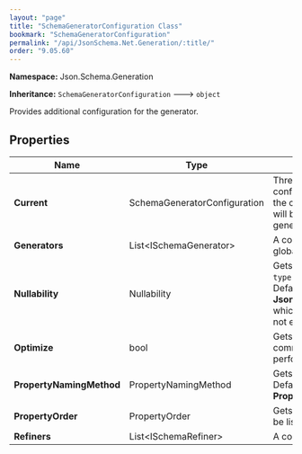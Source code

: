 ```yaml
---
layout: "page"
title: "SchemaGeneratorConfiguration Class"
bookmark: "SchemaGeneratorConfiguration"
permalink: "/api/JsonSchema.Net.Generation/:title/"
order: "9.05.60"
---
```

**Namespace:** Json.Schema.Generation

**Inheritance:**
`SchemaGeneratorConfiguration`
 🡒 
`object`

Provides additional configuration for the generator.

## Properties

| Name | Type | Summary |
|---|---|---|
| **Current** | SchemaGeneratorConfiguration | Thread-static storage of the current configuration. Only to be used for reading<br>the configuration. Setting values on this object will be overwritten when starting<br>generation. |
| **Generators** | List\<ISchemaGenerator\> | A collection of generators in addition to the global set. |
| **Nullability** | Nullability | Gets or sets whether to include `null` in the `type` keyword.<br>Default is **Json.Schema.Generation.Nullability.Disabled** which means that it will<br>not ever be included. |
| **Optimize** | bool | Gets or sets whether optimizations (moving common subschemas into `$defs`) will be performed.  Default is true. |
| **PropertyNamingMethod** | PropertyNamingMethod | Gets or sets the property naming method.  Default is **PropertyNamingMethod.AsDeclared**. |
| **PropertyOrder** | PropertyOrder | Gets or sets the order in which properties will be listed in the schema. |
| **Refiners** | List\<ISchemaRefiner\> | A collection of refiners. |

